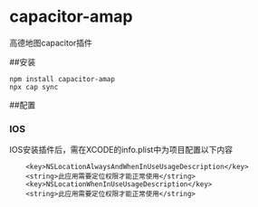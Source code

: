 # capacitor-amap
 高德地图capacitor插件

##安装
```shell
npm install capacitor-amap
npx cap sync
```
##配置
### IOS
IOS安装插件后，需在XCODE的info.plist中为项目配置以下内容
```
    <key>NSLocationAlwaysAndWhenInUseUsageDescription</key>
    <string>此应用需要定位权限才能正常使用</string>
    <key>NSLocationWhenInUseUsageDescription</key>
    <string>此应用需要定位权限才能正常使用</string>
```
